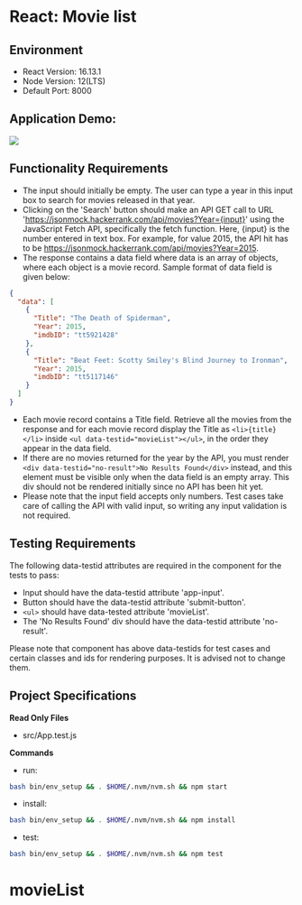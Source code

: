 # React: Movie list

## Environment 

- React Version: 16.13.1
- Node Version: 12(LTS)
- Default Port: 8000

## Application Demo:

![](https://hrcdn.net/s3_pub/istreet-assets/gjo0C8hcUovdbPHwfbqbHw/movie-list.gif)

## Functionality Requirements

- The input should initially be empty. The user can type a year in this input box to search for movies released in that year.
- Clicking on the 'Search' button should make an API GET call to URL 'https://jsonmock.hackerrank.com/api/movies?Year={input}' using the JavaScript Fetch API, specifically the fetch function. Here, {input} is the number entered in text box. For example, for value 2015, the API hit has to be https://jsonmock.hackerrank.com/api/movies?Year=2015. 
- The response contains a data field where data is an array of objects, where each object is a movie record. Sample format of data field is given below:
```json
{
  "data": [
    {
      "Title": "The Death of Spiderman",
      "Year": 2015,
      "imdbID": "tt5921428"
    },
    {
      "Title": "Beat Feet: Scotty Smiley's Blind Journey to Ironman",
      "Year": 2015,
      "imdbID": "tt5117146"
    }
  ]
}
```
- Each movie record contains a Title field. Retrieve all the movies from the response and for each movie record display the Title as `<li>{title}</li>` inside `<ul data-testid="movieList"></ul>`, in the order they appear in the data field.
- If there are no movies returned for the year by the API, you must render `<div data-testid="no-result">No Results Found</div>` instead, and this element must be visible only when the data field is an empty array. This div should not be rendered initially since no API has been hit yet.
- Please note that the input field accepts only numbers. Test cases take care of calling the API with valid input, so writing any input validation is not required.

## Testing Requirements

The following data-testid attributes are required in the component for the tests to pass:

- Input should have the data-testid attribute 'app-input'.
- Button should have the data-testid attribute 'submit-button'.
- `<ul>` should have data-tested attribute 'movieList'.
- The 'No Results Found' div should have the data-testid attribute 'no-result'.

Please note that component has above data-testids for test cases and certain classes and ids for rendering purposes. It is advised not to change them.

## Project Specifications

**Read Only Files**
- src/App.test.js

**Commands**
- run: 
```bash
bash bin/env_setup && . $HOME/.nvm/nvm.sh && npm start
```
- install: 
```bash
bash bin/env_setup && . $HOME/.nvm/nvm.sh && npm install
```
- test: 
```bash
bash bin/env_setup && . $HOME/.nvm/nvm.sh && npm test
```
# movieList

